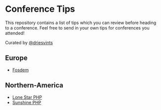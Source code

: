 # Conference Tips

This repository contains a list of tips which you can review before heading to a conference. Feel free to send in your own tips for conferences you attended!

Curated by [@driesvints](https://twitter.com/driesvints)

## Europe

- [Fosdem](fosdem.md)

## Northern-America

- [Lone Star PHP](lonestarphp.md)
- [Sunshine PHP](sunshinephp.md)
